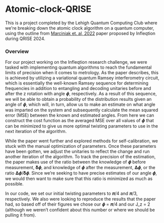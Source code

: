 # Atomic-clock-QRISE
This is a project completed by the Lehigh Quantum Computing Club where we're breaking down the atomic clock algorithm on a quantum computer, using the outline from [Marciniak et. al, 2022](https://www.nature.com/articles/s41586-022-04435-4) paper proposed by Infleqtion during QRISE 2024. 
### Overview
For our project working on the Infleqtion research challenge, we were tasked with implementing quantum algorithms to reach the fundamental limits of precision when it comes to metrology. As the paper describes, this is achieved by utilizing a variational quantum Ramsey interferometry circuit, which is essentially the well-known Ramsey sequence for determining frequencies in addition to entangling and decoding unitaries before and after the z rotation with angle 𝝓, respectively. As a result of this sequence, we will be able to obtain a probability of the distribution results given an angle of 𝝓, which will, in turn, allow us to make an estimate on what angle was imparted on the system and subsequently calculate the mean squared error (MSE) between the known and estimated angles. From here we can construct the cost function as the averaged MSE over all values of 𝝓 that can be minimized to give us more optimal twisting parameters to use in the next iteration of the algorithm. 

While the paper went further and explored methods for self-calibration, we stuck with the manual optimization of parameters. Once these parameters have been gotten, we adjust the unitaries to reflect the change and run another iteration of the algorithm. To track the precision of the estimation, the paper makes use of the ratio between the knowledge of 𝝓 before measurement, 𝛅𝝓, and knowledge of 𝝓 after the measurement, 𝚫𝝓, or the ratio 𝚫𝝓/𝛅𝝓. Since we’re seeking to have precise estimates of our angle 𝝓, we would then want to make sure that this ratio is minimized as much as possible.

In our code, we set our initial twisting parameters to 𝝅/4 and 𝝅/3, respectively. We also were looking to reproduce the results that the paper had, so based off of their figures we chose our 𝝓 = 𝝅/4 and our J_z = 2 (although we weren’t confident about this number or where we should be pulling it from). 
